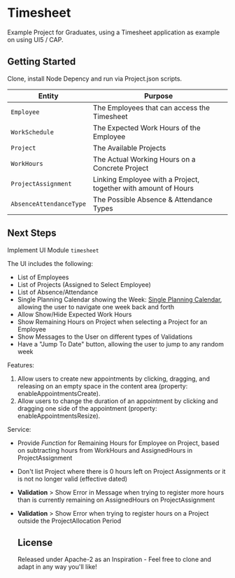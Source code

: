 # Timesheet

Example Project for Graduates, using a Timesheet application as example on using UI5 / CAP.

## Getting Started

Clone, install Node Depency and run via Project.json scripts.

Entity | Purpose
---------|----------
`Employee` | The Employees that can access the Timesheet
`WorkSchedule` | The Expected Work Hours of the Employee
`Project` | The Available Projects
`WorkHours` | The Actual Working Hours on a Concrete Project
`ProjectAssignment` | Linking Employee with a Project, together with amount of Hours
`AbsenceAttendanceType` | The Possible Absence & Attendance Types

## Next Steps

Implement UI Module `timesheet`

The UI includes the following:

- List of Employees
- List of Projects (Assigned to Select Employee)
- List of Absence/Attendance
- Single Planning Calendar showing the Week: [Single Planning Calendar](https://experience.sap.com/fiori-design-web/single-planning-calendar/), allowing the user to navigate one week back and forth
- Allow Show/Hide Expected Work Hours
- Show Remaining Hours on Project when selecting a Project for an Employee
- Show Messages to the User on different types of Validations
- Have a "Jump To Date" button, allowing the user to jump to any random week

Features:

1. Allow users to create new appointments by clicking, dragging, and releasing on an empty space in the content area (property: enableAppointmentsCreate).
2. Allow users to change the duration of an appointment by clicking and dragging one side of the appointment (property: enableAppointmentsResize).

Service:

- Provide _Function_ for Remaining Hours for Employee on Project, based on subtracting hours from WorkHours and AssignedHours in ProjectAssignment
- Don't list Project where there is 0 hours left on Project Assignments or it is not no longer valid (effective dated)
- **Validation** > Show Error in Message when trying to register more hours than is currently remaining on AssignedHours on
ProjectAssignment
- **Validation** > Show Error when trying to register hours on a Project outside the ProjectAllocation Period

  ## License

  Released under Apache-2 as an Inspiration - Feel free to clone and adapt in any way you'll like!
